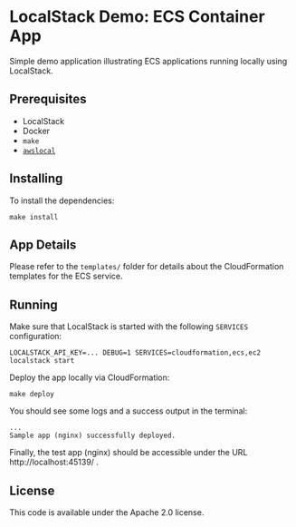 # LocalStack Demo: ECS Container App

Simple demo application illustrating ECS applications running locally using LocalStack.

## Prerequisites

* LocalStack
* Docker
* `make`
* [`awslocal`](https://github.com/localstack/awscli-local)

## Installing

To install the dependencies:
```
make install
```

## App Details

Please refer to the `templates/` folder for details about the CloudFormation templates for the ECS service.

## Running

Make sure that LocalStack is started with the following `SERVICES` configuration:
```
LOCALSTACK_API_KEY=... DEBUG=1 SERVICES=cloudformation,ecs,ec2 localstack start
```

Deploy the app locally via CloudFormation:
```
make deploy
```

You should see some logs and a success output in the terminal:
```
...
Sample app (nginx) successfully deployed.
```

Finally, the test app (nginx) should be accessible under the URL http://localhost:45139/ .

## License

This code is available under the Apache 2.0 license.
